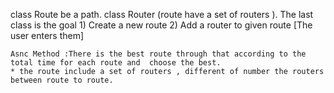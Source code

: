 class Route be a path.
class Router (route have a set of routers ).
The last class is the goal 1) Create a new route
                            2) Add a router to given route 
    [The user enters them]
    
    Asnc Method :There is the best route through that according to the total time for each route and  choose the best.
    * the route include a set of routers , different of number the routers between route to route.

